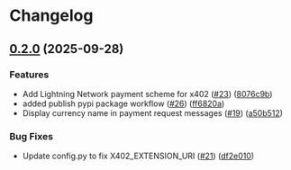 # Changelog

## [0.2.0](https://github.com/google-agentic-commerce/a2a-x402/compare/v0.1.0...v0.2.0) (2025-09-28)


### Features

* Add Lightning Network payment scheme for x402 ([#23](https://github.com/google-agentic-commerce/a2a-x402/issues/23)) ([8076c9b](https://github.com/google-agentic-commerce/a2a-x402/commit/8076c9b8b0f27f8d8c220a531ff102981e2c292c))
* added publish pypi package workflow ([#26](https://github.com/google-agentic-commerce/a2a-x402/issues/26)) ([ff6820a](https://github.com/google-agentic-commerce/a2a-x402/commit/ff6820a781608e03759c9de9c1d93a5393193bb8))
* Display currency name in payment request messages ([#19](https://github.com/google-agentic-commerce/a2a-x402/issues/19)) ([a50b512](https://github.com/google-agentic-commerce/a2a-x402/commit/a50b512a61880c180bc82c1332aee271f46942b6))


### Bug Fixes

* Update config.py to fix X402_EXTENSION_URI ([#21](https://github.com/google-agentic-commerce/a2a-x402/issues/21)) ([df2e010](https://github.com/google-agentic-commerce/a2a-x402/commit/df2e010cec54b2397d9c6a4e7d27061c05e7f73c))
